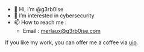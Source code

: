 - 👋 Hi, I’m @g3rb0ise
- 👀 I’m interested in cybersecurity
- 📫 How to reach me :
    - Email : merlaux@g3rb0ise.com

<!---
g3rb0ise/g3rb0ise is a ✨ special ✨ repository because its `README.md` (this file) appears on your GitHub profile.
You can click the Preview link to take a look at your changes.
--->

If you like my work, you can offer me a coffee via [uip](https://utip.io/g3rb0ise).
